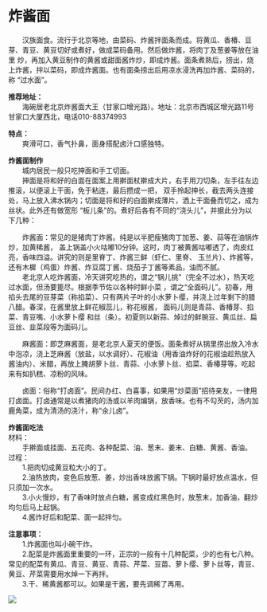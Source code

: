 # 炸酱面  
  
&emsp;&emsp;汉族面食。流行于北京等地，由菜码、炸酱拌面条而成。将黄瓜、香椿、豆芽、青豆、黄豆切好或煮好，做成菜码备用。然后做炸酱，将肉丁及葱姜等放在油里 炒，再加入黄豆制作的黄酱或甜面酱炸炒，即成炸酱。面条煮熟后，捞出，烧上炸酱，拌以菜码，即成炸酱面。也有面条捞出后用凉水浸洗再加炸酱、菜码的，称 “过水面”。  
  
**推荐地址：**  
&emsp;&emsp;海碗居老北京炸酱面大王（甘家口增光路）。地址：北京市西城区增光路11号甘家口大厦西北，电话010-88374993  
  
**特点：**  
&emsp;&emsp;爽滑可口，香气扑鼻，面身搭配卤汁口感独特。  
  
**炸酱面制作**  
&emsp;&emsp;城内居民一般只吃抻面和手工切面。  
&emsp;&emsp;抻面是将和好的白面在面案上用擀面杖擀成大片，右手用刀切条，左手往左边推滚，以便滚上干面，免于粘连，最后攒成一把， 双手拎起抻长，截去两头连接处，马上放入沸水锅内；切面是将和好的白面擀成薄片，洒上干面叠而切之，成为丝状。此外还有做宽形 “板儿条”的。煮好后各有不同的“浇头儿”，并据此分为以下几种：  
  
&emsp;&emsp;炸酱面：常见的是猪肉丁炸酱。纯是以半肥瘦猪肉丁加葱、姜、蒜等在油锅炸炒，加黄稀酱， 盖上锅盖小火咕嘟10分钟。这时，肉丁被黄酱咕嘟透了，肉皮红亮，香味四溢。讲究的则是里脊丁、炸酱三鲜（虾仁、里脊、 玉兰片）、炸酱等，还有木樨（鸡蛋）炸酱、炸豆腐丁酱、烧茄子丁酱等素品，油而不腻。  
&emsp;&emsp;老北京人吃炸酱面，冷天讲究吃热的，谓之“锅儿挑”（完全不过水），热天吃过水面，但汤要篦尽。根据季节佐以各种时鲜小菜 ，谓之“全面码儿”。初春，用掐头去尾的豆芽菜（称掐菜）、只有两片子叶的小水萝卜缨，并浇上过年剩下的腊八醋。春深，在酱里放上鲜花椒蕊儿，称花椒酱， 面码儿则是青蒜、香椿芽、掐菜、青豆嘴、小水萝卜缨 和丝（条）。初夏则以新蒜、焯过的鲜豌豆、黄瓜丝、扁豆丝、韭菜段等为面码儿。  
  
&emsp;&emsp;麻酱面：即芝麻酱面，是老北京人夏天的便饭。面条煮好从锅里捞出放入冷水中泡凉，浇上芝麻酱（放盐，以水调好）、花椒油（用香油炸好的花椒油趁热放入酱油内）、米醋，再放上腌胡萝卜丝、青蒜、小水萝卜丝、掐菜、香椿芽等。吃起来有如扒糕、凉粉的风味。  
  
&emsp;&emsp;卤面：俗称“打卤面”。民间办红、白喜事，如果用“炒菜面”招待亲友，一律用打卤面。打卤通常是以煮猪肉的汤或以羊肉煸锅，放香味。也有不勾芡的，汤内加 鹿角菜，成为清汤的浇汁，称“氽儿卤”。  
  
**炸酱面吃法**  
材料：  
&emsp;&emsp;手擀面或挂面、五花肉、各种配菜、油、葱末、姜末、白糖、黄酱、香油。  
过程：  
&emsp;&emsp;1.把肉切成黄豆粒大小的丁。  
&emsp;&emsp;2.油热放肉，变色后放葱、姜，炒出香味放酱下锅。下锅时最好放点温水，但只须加一次水。  
&emsp;&emsp;3.小火慢炒，有了香味时放点白糖，酱变成红黑色时，放葱末，加香油，翻炒均匀后马上起锅。  
&emsp;&emsp;4.酱炸好后和配菜、面一起拌匀。  
  
**注意事项：**  
&emsp;&emsp;1.炸酱面也叫小碗干炸。  
&emsp;&emsp;2.配菜是炸酱面里重要的一环，正宗的一般有十几种配菜，少的也有七八种。常见的配菜有黄瓜、青豆、黄豆、青蒜、芹菜、豆苗、萝卜缨、萝卜丝等，青豆、黄豆、芹菜需要用水焯一下再拌。  
&emsp;&emsp;3.干、稀黄酱都可以。如果是干酱，要先调稀了再用。  
  
![](https://raw.gitmirror.com/szqq0512/Pic/main/img/202201211933873.png)  